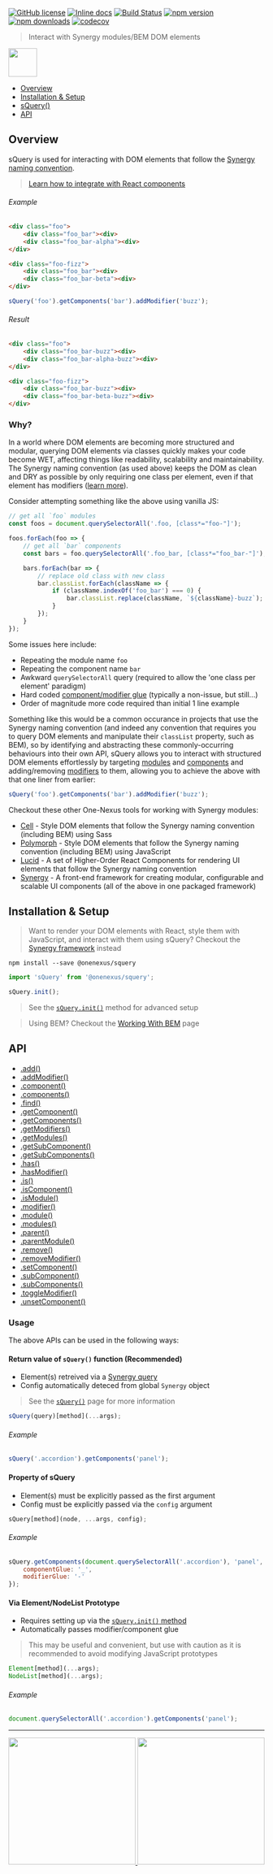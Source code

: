 [![GitHub license](https://img.shields.io/badge/license-MIT-blue.svg)](https://github.com/One-Nexus/sQuery/blob/master/LICENSE)
[![Inline docs](http://inch-ci.org/github/One-Nexus/sQuery.svg?branch=master)](http://inch-ci.org/github/One-Nexus/sQuery)
[![Build Status](https://travis-ci.com/One-Nexus/sQuery.svg?branch=master)](https://travis-ci.com/One-Nexus/sQuery)
[![npm version](https://badge.fury.io/js/%40onenexus%2Fsquery.svg)](https://www.npmjs.com/package/@onenexus/squery)
[![npm downloads](https://img.shields.io/npm/dm/@onenexus/squery.svg)](https://www.npmjs.com/package/@onenexus/squery)
[![codecov](https://codecov.io/gh/One-Nexus/sQuery/branch/master/graph/badge.svg)](https://codecov.io/gh/One-Nexus/sQuery)

> Interact with Synergy modules/BEM DOM elements

<img height="56px" src="http://www.onenexus.io/squery/images/squery-logo.png?v=2" />

* [Overview](#overview)
* [Installation & Setup](#installation--setup)
* [sQuery()](https://github.com/One-Nexus/sQuery/wiki/sQuery())
* [API](#api)

## Overview

sQuery is used for interacting with DOM elements that follow the [Synergy naming convention](https://github.com/One-Nexus/Synergy-Front-End-Guides/wiki/Synergy-Values#synergy-naming-convention).

> [Learn how to integrate with React components](https://github.com/One-Nexus/Lucid/wiki/Interactions#adding-an-interaction)

###### Example

```html
<div class="foo">
    <div class="foo_bar"><div>
    <div class="foo_bar-alpha"><div>
</div>

<div class="foo-fizz">
    <div class="foo_bar"><div>
    <div class="foo_bar-beta"><div>
</div>
```

```js
sQuery('foo').getComponents('bar').addModifier('buzz');
```

###### Result

```html
<div class="foo">
    <div class="foo_bar-buzz"><div>
    <div class="foo_bar-alpha-buzz"><div>
</div>

<div class="foo-fizz">
    <div class="foo_bar-buzz"><div>
    <div class="foo_bar-beta-buzz"><div>
</div>
```

### Why?

In a world where DOM elements are becoming more structured and modular, querying DOM elements via classes quickly makes your code become WET, affecting things like readability, scalability and maintainability. The Synergy naming convention (as used above) keeps the DOM as clean and DRY as possible by only requiring one class per element, even if that element has modifiers ([learn more](https://github.com/One-Nexus/Synergy-Front-End-Guides/wiki/Synergy-Values#3-naming-convention)).

Consider attempting something like the above using vanilla JS:

```js
// get all `foo` modules
const foos = document.querySelectorAll('.foo, [class*="foo-"]');

foos.forEach(foo => {
    // get all `bar` components
    const bars = foo.querySelectorAll('.foo_bar, [class*="foo_bar-"]');

    bars.forEach(bar => {
        // replace old class with new class
        bar.classList.forEach(className => {
            if (className.indexOf('foo_bar') === 0) {
                bar.classList.replace(className, `${className}-buzz`);
            }
        });
    }
});
```

Some issues here include:

* Repeating the module name `foo`
* Repeating the component name `bar`
* Awkward `querySelectorAll` query (required to allow the 'one class per element' paradigm)
* Hard coded [component/modifier glue](https://github.com/One-Nexus/sQuery/wiki/config#componentgluemodifierglue) (typically a non-issue, but still...)
* Order of magnitude more code required than initial 1 line example

Something like this would be a common occurance in projects that use the Synergy naming convention (and indeed any convention that requires you to query DOM elements and manipulate their `classList` property, such as BEM), so by identifying and abstracting these commonly-occurring behaviours into their own API, sQuery allows you to interact with structured DOM elements effortlessly by targeting [modules](https://github.com/One-Nexus/Synergy/wiki/Modules,-Components-and-Modifiers#modules) and [components](https://github.com/One-Nexus/Synergy/wiki/Modules,-Components-and-Modifiers#components) and adding/removing [modifiers](https://github.com/One-Nexus/Synergy/wiki/Modules,-Components-and-Modifiers#modifiers) to them, allowing you to achieve the above with that one liner from earlier:

```js
sQuery('foo').getComponents('bar').addModifier('buzz');
```

Checkout these other One-Nexus tools for working with Synergy modules:

* [Cell](https://github.com/One-Nexus/Cell) - Style DOM elements that follow the Synergy naming convention (including BEM) using Sass
* [Polymorph](https://github.com/One-Nexus/Polymorph) - Style DOM elements that follow the Synergy naming convention (including BEM) using JavaScript
* [Lucid](https://github.com/One-Nexus/Lucid) - A set of Higher-Order React Components for rendering UI elements that follow the Synergy naming convention
* [Synergy](https://github.com/One-Nexus/Synergy) - A front-end framework for creating modular, configurable and scalable UI components (all of the above in one packaged framework)

## Installation & Setup

> Want to render your DOM elements with React, style them with JavaScript, and interact with them using sQuery? Checkout the [Synergy framework](https://github.com/One-Nexus/Synergy) instead

```
npm install --save @onenexus/squery
```

```jsx
import 'sQuery' from '@onenexus/squery';

sQuery.init(); 
```

> See the [`sQuery.init()`](https://github.com/One-Nexus/sQuery/wiki/.init()) method for advanced setup

> Using BEM? Checkout the [Working With BEM](https://github.com/One-Nexus/sQuery/wiki/Working-With-BEM) page

## API

* [.add()](https://github.com/One-Nexus/sQuery/wiki/.addModifier())
* [.addModifier()](https://github.com/One-Nexus/sQuery/wiki/.addModifier())
* [.component()](https://github.com/One-Nexus/sQuery/wiki/.component())
* [.components()](https://github.com/One-Nexus/sQuery/wiki/.component())
* [.find()](https://github.com/One-Nexus/sQuery/wiki/.find())
* [.getComponent()](https://github.com/One-Nexus/sQuery/wiki/.getComponent())
* [.getComponents()](https://github.com/One-Nexus/sQuery/wiki/.getComponents())
* [.getModifiers()](https://github.com/One-Nexus/sQuery/wiki/.getModifiers())
* [.getModules()](https://github.com/One-Nexus/sQuery/wiki/.getModules())
* [.getSubComponent()](https://github.com/One-Nexus/sQuery/wiki/.getSubComponent())
* [.getSubComponents()](https://github.com/One-Nexus/sQuery/wiki/.getSubComponents())
* [.has()](https://github.com/One-Nexus/sQuery/wiki/.hasModifier())
* [.hasModifier()](https://github.com/One-Nexus/sQuery/wiki/.hasModifier())
* [.is()](https://github.com/One-Nexus/sQuery/wiki/.is())
* [.isComponent()](https://github.com/One-Nexus/sQuery/wiki/.isComponent())
* [.isModule()](https://github.com/One-Nexus/sQuery/wiki/.isModule())
* [.modifier()](https://github.com/One-Nexus/sQuery/wiki/.modifier())
* [.module()](https://github.com/One-Nexus/sQuery/wiki/.module())
* [.modules()](https://github.com/One-Nexus/sQuery/wiki/.module())
* [.parent()](https://github.com/One-Nexus/sQuery/wiki/.parent())
* [.parentModule()](https://github.com/One-Nexus/sQuery/wiki/.parentModule())
* [.remove()](https://github.com/One-Nexus/sQuery/wiki/.removeModifier())
* [.removeModifier()](https://github.com/One-Nexus/sQuery/wiki/.removeModifier())
* [.setComponent()](https://github.com/One-Nexus/sQuery/wiki/.setComponent())
* [.subComponent()](https://github.com/One-Nexus/sQuery/wiki/.subComponent())
* [.subComponents()](https://github.com/One-Nexus/sQuery/wiki/.subComponent())
* [.toggleModifier()](https://github.com/One-Nexus/sQuery/wiki/.toggleModifier())
* [.unsetComponent()](https://github.com/One-Nexus/sQuery/wiki/.unsetComponent())

### Usage

The above APIs can be used in the following ways:

#### Return value of `sQuery()` function (Recommended)

* Element(s) retreived via a [Synergy query](https://github.com/One-Nexus/sQuery/wiki/sQuery()#query)
* Config automatically deteced from global `Synergy` object

> See the [`sQuery()`](https://github.com/One-Nexus/sQuery/wiki/sQuery()) page for more information

```js
sQuery(query)[method](...args);
```

###### Example

```js
sQuery('.accordion').getComponents('panel');
```

#### Property of sQuery

* Element(s) must be explicitly passed as the first argument
* Config must be explicitly passed via the `config` argument

```js
sQuery[method](node, ...args, config);
```

###### Example

```js
sQuery.getComponents(document.querySelectorAll('.accordion'), 'panel', {
    componentGlue: '_',
    modifierGlue: '-'
});
```

#### Via Element/NodeList Prototype

* Requires setting up via the [`sQuery.init()` method](#init)
* Automatically passes modifier/component glue

> This may be useful and convenient, but use with caution as it is recommended to avoid modifying JavaScript prototypes

```js
Element[method](...args);
NodeList[method](...args);
```

###### Example

```js
document.querySelectorAll('.accordion').getComponents('panel');
```

---

<a href="https://twitter.com/ESR360">
    <img src="http://edmundreed.com/assets/images/twitter.gif?v=1" width="250px" />
</a>
<a href="https://github.com/ESR360">
    <img src="http://edmundreed.com/assets/images/github.gif?v=1" width="250px" />
</a>
